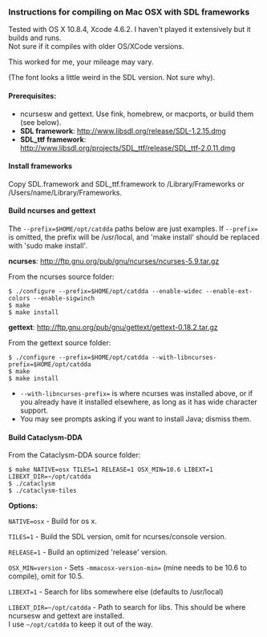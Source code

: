 ### Instructions for compiling on Mac OSX with SDL frameworks

Tested with OS X 10.8.4, Xcode 4.6.2. I haven't played it extensively but it builds and runs.  
Not sure if it compiles with older OS/XCode versions.

This worked for me, your mileage may vary.

(The font looks a little weird in the SDL version. Not sure why).

#### Prerequisites:

- ncursesw and gettext. Use fink, homebrew, or macports, or build them (see below).
- **SDL framework**: http://www.libsdl.org/release/SDL-1.2.15.dmg  
- **SDL\_ttf framework**: http://www.libsdl.org/projects/SDL_ttf/release/SDL_ttf-2.0.11.dmg

#### Install frameworks

Copy SDL.framework and SDL\_ttf.framework to /Library/Frameworks
or /Users/name/Library/Frameworks.

#### Build ncurses and gettext

The `--prefix=$HOME/opt/catdda` paths below are just examples. If `--prefix=` is omitted, the prefix will be /usr/local, and 'make install' should be replaced with 'sudo make install'. 

**ncurses**: http://ftp.gnu.org/pub/gnu/ncurses/ncurses-5.9.tar.gz

From the ncurses source folder:

    $ ./configure --prefix=$HOME/opt/catdda --enable-widec --enable-ext-colors --enable-sigwinch
    $ make
    $ make install

**gettext**: http://ftp.gnu.org/pub/gnu/gettext/gettext-0.18.2.tar.gz

From the gettext source folder:

    $ ./configure --prefix=$HOME/opt/catdda --with-libncurses-prefix=$HOME/opt/catdda
    $ make
    $ make install
    
- `--with-libncurses-prefix=` is where ncurses was installed above, or if you already have it installed elsewhere, as long as it has wide character support.
- You may see prompts asking if you want to install Java; dismiss them.

#### Build Cataclysm-DDA

From the Cataclysm-DDA source folder:

    $ make NATIVE=osx TILES=1 RELEASE=1 OSX_MIN=10.6 LIBEXT=1 LIBEXT_DIR=~/opt/catdda
    $ ./cataclysm
    $ ./cataclysm-tiles

**Options:**

`NATIVE=osx` - Build for os x.

`TILES=1` - Build the SDL version, omit for ncurses/console version.

`RELEASE=1` - Build an optimized 'release' version.

`OSX_MIN=version` - Sets `-mmacosx-version-min=` (mine needs to be 10.6 to compile), omit for 10.5.

`LIBEXT=1` - Search for libs somewhere else (defaults to /usr/local)

`LIBEXT_DIR=~/opt/catdda` - Path to search for libs. This should be where ncursesw and gettext are installed.  
I use `~/opt/catdda` to keep it out of the way.

